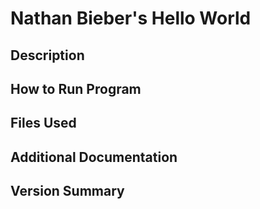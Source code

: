 
# Nathan Bieber's Hello World
## Description
## How to Run Program
## Files Used
## Additional Documentation
## Version Summary
